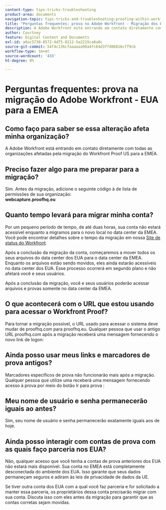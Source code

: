 ```yaml
---
content-type: tips-tricks-troubleshooting
product-area: documents
navigation-topic: tips-tricks-and-troubleshooting-proofing-within-workfront
title: "Perguntas frequentes: prova no Adobe Workfront - Migração dos EUA para a EMEA"
description: A Adobe Workfront está entrando em contato diretamente com todas as organizações afetadas pela migração do Workfront Proof US para a EMEA.
author: Courtney
feature: Digital Content and Documents
exl-id: a6ac5738-8572-4d75-8212-5a2215ca8a8c
source-git-commit: 54f4c136cfaaaaaa90a4fc64d3ffd06816cff9cb
workflow-type: tm+mt
source-wordcount: '433'
ht-degree: 0%

---
```


# Perguntas frequentes: prova na migração do Adobe Workfront - EUA para a EMEA

## Como faço para saber se essa alteração afeta minha organização? 

A Adobe Workfront está entrando em contato diretamente com todas as organizações afetadas pela migração do Workfront Proof US para a EMEA.

## Preciso fazer algo para me preparar para a migração?

Sim. Antes da migração, adicione o seguinte código à  de lista de permissões de sua organização:\
**webcapture.proofhq.eu**

## Quanto tempo levará para migrar minha conta?

Por um pequeno período de tempo, de até duas horas, sua conta não estará acessível enquanto a migramos para o novo local no data center da EMEA. Você pode encontrar detalhes sobre o tempo da migração em nossa [Site de status do Workfront](http://status.workfront.com/). 

Após a conclusão da migração da conta, começaremos a mover todos os seus arquivos do data center dos EUA para o data center da EMEA. Enquanto os arquivos estão sendo movidos, eles ainda estarão acessíveis no data center dos EUA. Esse processo ocorrerá em segundo plano e não afetará você e seus usuários.

Após a conclusão da migração, você e seus usuários poderão acessar arquivos e provas somente no data center da EMEA. 

## O que acontecerá com o URL que estou usando para acessar o Workfront Proof?

Para tornar a migração possível, o URL usado para acessar o sistema deve mudar de proofhq.com para proofhq.eu. Qualquer pessoa que usar o antigo URL proofhq.com após a migração receberá uma mensagem fornecendo o novo link de logon:

## Ainda posso usar meus links e marcadores de prova antigos?

Marcadores específicos de prova não funcionarão mais após a migração. Qualquer pessoa que utilize uma receberá uma mensagem fornecendo acesso à prova por meio do botão Ir para prova :

## Meu nome de usuário e senha permanecerão iguais ao antes?

Sim, seu nome de usuário e senha permanecerão exatamente iguais aos de hoje.

## Ainda posso interagir com contas de prova com as quais faço parceria nos EUA?

Não, qualquer acesso que você tenha a contas de prova anteriores dos EUA não estará mais disponível. Sua conta no EMEA está completamente desconectada do ambiente dos EUA. Isso garante que seus dados permaneçam seguros e adiram às leis de privacidade de dados da UE.

Se tiver outra conta dos EUA com a qual você faz parceria e for solicitado a manter essa parceria, os proprietários dessa conta precisarão migrar com sua conta. Discuta isso com eles antes da migração para garantir que as contas corretas sejam movidas.
